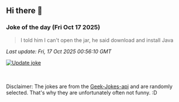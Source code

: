 ## Hi there 👋

### Joke of the day (Fri Oct 17 2025)
<!-- joke -->
>I told him I can't open the jar, he said download and install Java
<!-- /joke -->

*Last update: Fri, 17 Oct 2025 00:56:10 GMT*

[![Update joke](https://github.com/nclskfm/nclskfm/actions/workflows/joke.yml/badge.svg)](https://github.com/nclskfm/nclskfm/actions/workflows/joke.yml)

<br><br>
Disclaimer: The jokes are from the [Geek-Jokes-api](https://github.com/sameerkumar18/geek-joke-api) and are randomly selected. That's why they are unfortunately often not funny. :D
